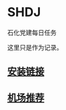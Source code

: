 # SHDJ
石化党建每日任务


这里只是作为记录。



## [安装链接](https://hamibot.com/marketplace/cfGkZ)

## [机场推荐](https://okztwo.pro/index.php/#/register?code=5bYeaCmq)
